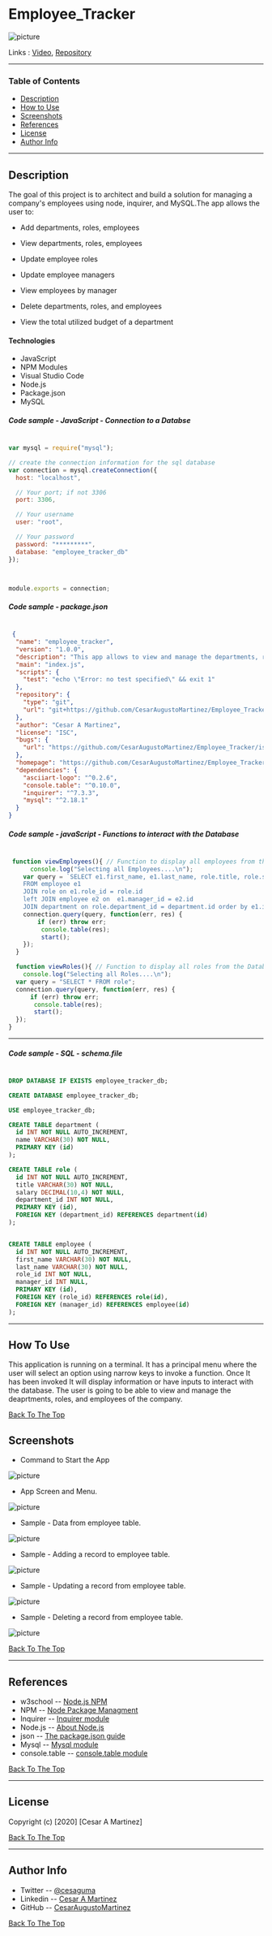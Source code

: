 # Employee_Tracker

![picture](assets/images/videoApp.gif)

Links : [Video](https://cesaraugustomartinez.github.io/Employee_Tracker/video.html), [Repository](https://github.com/CesarAugustoMartinez/Employee_Tracker)

---

### Table of Contents

- [Description](#description)
- [How to Use](#how-to-use)
- [Screenshots](#screenshots)
- [References](#references)
- [License](#license)
- [Author Info](#author-info)

---

## Description

The goal of this project is to architect and build a solution for managing a company's employees using node, inquirer, and MySQL.The app allows the user to:

  * Add departments, roles, employees

  * View departments, roles, employees

  * Update employee roles

  * Update employee managers

  * View employees by manager

  * Delete departments, roles, and employees

  * View the total utilized budget of a department



#### Technologies

- JavaScript
- NPM Modules
- Visual Studio Code
- Node.js
- Package.json
- MySQL

##### Code sample - JavaScript - Connection to a Databse 
#

```js
var mysql = require("mysql");

// create the connection information for the sql database
var connection = mysql.createConnection({
  host: "localhost",

  // Your port; if not 3306
  port: 3306,

  // Your username
  user: "root",

  // Your password
  password: "*********",
  database: "employee_tracker_db"
});



module.exports = connection;


```
##### Code sample - package.json
#
```json
 {
  "name": "employee_tracker",
  "version": "1.0.0",
  "description": "This app allows to view and manage the departments, roles, and employees in a company",
  "main": "index.js",
  "scripts": {
    "test": "echo \"Error: no test specified\" && exit 1"
  },
  "repository": {
    "type": "git",
    "url": "git+https://github.com/CesarAugustoMartinez/Employee_Tracker.git"
  },
  "author": "Cesar A Martinez",
  "license": "ISC",
  "bugs": {
    "url": "https://github.com/CesarAugustoMartinez/Employee_Tracker/issues"
  },
  "homepage": "https://github.com/CesarAugustoMartinez/Employee_Tracker#readme",
  "dependencies": {
    "asciiart-logo": "^0.2.6",
    "console.table": "^0.10.0",
    "inquirer": "^7.3.3",
    "mysql": "^2.18.1"
  }
}


```

##### Code sample - javaScript - Functions to interact with the Database
#
```js
 function viewEmployees(){ // Function to display all employees from the Database
      console.log("Selecting all Employees....\n");
    var query = `SELECT e1.first_name, e1.last_name, role.title, role.salary, concat(e2.first_name, e2.last_name) as Manager, department.name as Department 
    FROM employee e1 
    JOIN role on e1.role_id = role.id 
    left JOIN employee e2 on  e1.manager_id = e2.id
    JOIN department on role.department_id = department.id order by e1.id`;
    connection.query(query, function(err, res) {
        if (err) throw err;
         console.table(res);
         start();
    });
  }

  function viewRoles(){ // Function to display all roles from the Database
    console.log("Selecting all Roles....\n");
  var query = "SELECT * FROM role";
  connection.query(query, function(err, res) {
      if (err) throw err;
       console.table(res);
       start();
  });
}

```
---
##### Code sample - SQL - schema.file
#
```sql
DROP DATABASE IF EXISTS employee_tracker_db;

CREATE DATABASE employee_tracker_db;

USE employee_tracker_db;

CREATE TABLE department (
  id INT NOT NULL AUTO_INCREMENT,
  name VARCHAR(30) NOT NULL,
  PRIMARY KEY (id)
);

CREATE TABLE role (
  id INT NOT NULL AUTO_INCREMENT,
  title VARCHAR(30) NOT NULL,
  salary DECIMAL(10,4) NOT NULL,
  department_id INT NOT NULL,
  PRIMARY KEY (id),
  FOREIGN KEY (department_id) REFERENCES department(id)
);


CREATE TABLE employee (
  id INT NOT NULL AUTO_INCREMENT,
  first_name VARCHAR(30) NOT NULL,
  last_name VARCHAR(30) NOT NULL,
  role_id INT NOT NULL,
  manager_id INT NULL,
  PRIMARY KEY (id),
  FOREIGN KEY (role_id) REFERENCES role(id),
  FOREIGN KEY (manager_id) REFERENCES employee(id)
);

```
---
## How To Use

This application is running on a terminal. It has a principal menu where the user will select an option using narrow keys to invoke a function. Once It has been invoked It will display information or have inputs to interact with the database. The user is going to be able to view and manage the deaprtments, roles, and employees of the company. 

[Back To The Top](#Employee_Tracker)
 
## Screenshots

- Command to Start the App

![picture](assets/images/commandToStart.png)

- App Screen and Menu. 

![picture](assets/images/appStartMenu.png)

- Sample - Data from employee table.

![picture](assets/images/selectModel.png)

- Sample - Adding a record to employee table.

![picture](assets/images/addModel.png)

- Sample - Updating a record from employee table.

![picture](assets/images/updateModel.png)

- Sample - Deleting a record from employee table.

![picture](assets/images/deleteModel.png)

[Back To The Top](#Employee_Tracker)

---

## References

- w3school -- [Node.js NPM](https://www.w3schools.com/nodejs/nodejs_npm.asp)
- NPM -- [Node Package Managment](https://www.npmjs.com/)
- Inquirer -- [Inquirer module](https://www.npmjs.com/package/inquirer)
- Node.js -- [About Node.js](https://nodejs.org/en/)
- json -- [The package.json guide](https://nodejs.dev/learn/the-package-json-guide)
- Mysql -- [Mysql module](https://www.npmjs.com/package/mysql)
- console.table -- [console.table module](https://www.npmjs.com/package/console.table)


[Back To The Top](#Employee_Tracker)

---

## License

Copyright (c) [2020] [Cesar A Martinez]

[Back To The Top](#Employee_Tracker)

---

## Author Info

- Twitter -- [@cesaguma](https://twitter.com/cesaguma)
- Linkedin -- [Cesar A Martinez](https://www.linkedin.com/in/cesar-augusto-martinez-auquilla-03934a16b/)
- GitHub -- [CesarAugustoMartinez](https://github.com/CesarAugustoMartinez)

[Back To The Top](#Employee_Tracker)

